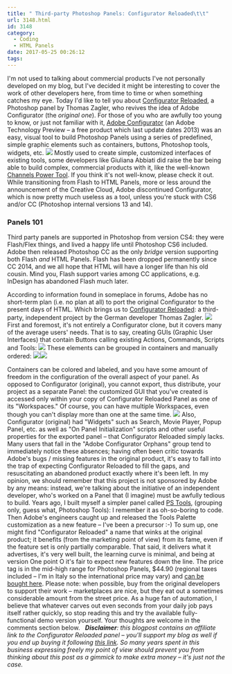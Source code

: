 ```yaml
---
title: " Third-party Photoshop Panels: Configurator Reloaded\t\t"
url: 3148.html
id: 3148
category:
  - Coding
  - HTML Panels
date: 2017-05-25 00:26:12
tags:
---
```


I'm not used to talking about commercial products I've not personally developed on my blog, but I've decided it might be interesting to cover the work of other developers here, from time to time or when something catches my eye. Today I'd like to tell you about [Configurator Reloaded](http://pixelsucht.net/configurator-reloaded-photoshop-panel/en/start/?source=barranca), a Photoshop panel by Thomas Zagler, who revives the idea of Adobe Configurator (the _original one_). For those of you who are awfully too young to know, or just not familiar with it, [Adobe Configurator](http://labs.adobe.com/technologies/configurator/) (an Adobe Technology Preview – a free product which last update dates 2013) was an easy, visual tool to build Photoshop Panels using a series of predefined, simple graphic elements such as containers, buttons, Photoshop tools, widgets, etc. ![](http://localhost:8888/wp-content/uploads/2017/05/AdobeConfigurator-700x327.png) Mostly used to create simple, customized interfaces of existing tools, some developers like Giuliana Abbiati did raise the bar being able to build complex, commercial products with it, like the well-known [Channels Power Tool](http://cc-extensions.com/products/cpt/). If you think it's not well-know, please check it out. While transitioning from Flash to HTML Panels, more or less around the announcement of the Creative Cloud, Adobe discontinued Configurator, which is now pretty much useless as a tool, unless you're stuck with CS6 and/or CC (Photoshop internal versions 13 and 14).

### Panels 101

Third party panels are supported in Photoshop from version CS4: they were Flash/Flex things, and lived a happy life until Photoshop CS6 included. Adobe then released Photoshop CC as the only _bridge_ version supporting both Flash _and_ HTML Panels. Flash has been dropped permanently since CC 2014, and we all hope that HTML will have a longer life than his old cousin. Mind you, Flash support varies among CC applications, e.g. InDesign has abandoned Flash much later.

According to information found in someplace in forums, Adobe has no short-term plan (i.e. no plan at all) to port the original Configurator to the present days of HTML. Which brings us to [Configurator Reloaded](http://pixelsucht.net/configurator-reloaded-photoshop-panel/en/start/?source=barranca): a third-party, independent project by the German developer Thomas Zagler. [![](http://localhost:8888/wp-content/uploads/2017/05/Configurator-Reloaded-700x393.jpg)](http://pixelsucht.net/configurator-reloaded-photoshop-panel/en/start/?source=barranca ) First and foremost, it's not entirely a Configurator clone, but it covers many of the average users' needs. That is to say, creating GUIs (Graphic User Interfaces) that contain Buttons calling existing Actions, Commands, Scripts and Tools: ![](http://localhost:8888/wp-content/uploads/2017/05/neueButtonshinzufuegen-1.gif) These elements can be grouped in containers and manually ordered: ![](http://localhost:8888/wp-content/uploads/2017/05/collapseContainer-1.gif)![](http://localhost:8888/wp-content/uploads/2017/05/newContainer-1.gif)

Containers can be colored and labeled, and you have some amount of freedom in the configuration of the overall aspect of your panel. As opposed to Configurator (original), you cannot export, thus distribute, your project as a separate Panel: the customized GUI that you've created is accessed only within your copy of Configurator Reloaded Panel as one of its "Workspaces." Of course, you can have multiple Workspaces, even though you can't display more than one at the same time. ![](http://localhost:8888/wp-content/uploads/2017/05/newWorkspace-1.gif) Also, Configurator (original) had "Widgets" such as Search, Movie Player, Popup Panel, etc. as well as "On Panel Initialization" scripts and other useful properties for the exported panel – that Configurator Reloaded simply lacks. Many users that fall in the "Adobe Configurator Orphans" group tend to immediately notice these absences; having often been critic towards Adobe's bugs / missing features in the original product, it's easy to fall into the trap of expecting Configurator Reloaded to fill the gaps, and resuscitating an abandoned product exactly where it's been left. In my opinion, we should remember that this project is not sponsored by Adobe by any means: instead, we're talking about the initiative of an independent developer, who's worked on a Panel that (I imagine) must be awfully tedious to build. Years ago, I built myself a simpler panel called [PS Tools](https://creative.adobe.com/addons/products/2603), (grouping only, guess what, Photoshop Tools): I remember it as oh-so-boring to code. Then Adobe's engineers caught up and released the Tools Palette customization as a new feature – I've been a precursor :-) To sum up, one might find "Configurator Reloaded" a name that winks at the original product; it benefits (from the marketing point of view) from its fame, even if the feature set is only partially comparable. That said, it delivers what it advertises, it's very well built, the learning curve is minimal, and being at version One point O it's fair to expect new features down the line. The price tag is in the mid-high range for Photoshop Panels, $44.90 (regional taxes included – I'm in Italy so the international price may vary) and [can be bought here](http://pixelsucht.net/configurator-reloaded-photoshop-panel/en/start/?source=barranca). Please note: when possible, buy from the original developers to support their work – marketplaces are nice, but they eat out a sometimes considerable amount from the street price. As a huge fan of automation, I believe that whatever carves out even seconds from your daily job pays itself rather quickly, so stop reading this and try the available fully-functional demo version yourself. Your thoughts are welcome in the comments section below.   _**Disclaimer**: this blogpost contains an affiliate link to the Configurator Reloaded panel – you'll support my blog as well if you end up buying it following [this link](http://pixelsucht.net/configurator-reloaded-photoshop-panel/en/start/?source=barranca). So many years spent in this business expressing freely my point of view should prevent you from thinking about this post as a gimmick to make extra money – it's just not the case._